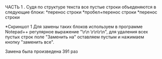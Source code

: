 ЧАСТЬ 1 .
Судя по структуре текста  все пустые строки объеденяются в следующие  блоки:
*перенос строки
*пробел+перенос строки
*перенос строки

*Скриншот 1
Для замены таких блоков используем в программе Notepad++ регулярное выражение "\r\n \r\n\r\n", для удаления всех пустых строк поле "Заменить на" оставляем пустым и нажимаем кнопку "заменить все".

Замена была произведена 391 раз
